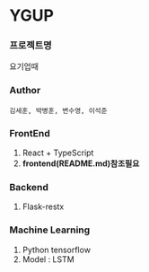 # YGUP
### 프로젝트명
요기업때
### Author
`김세훈, 박병훈, 변수영, 이석준`
### FrontEnd
1. React + TypeScript
2. **frontend(README.md)참조필요**
### Backend
1. Flask-restx
### Machine Learning
1. Python tensorflow
2. Model : LSTM
